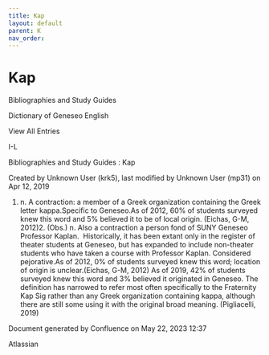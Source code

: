 ```yaml
---
title: Kap
layout: default
parent: K
nav_order:
---
```


# Kap

Bibliographies and Study Guides

Dictionary of Geneseo English

View All Entries

I-L

Bibliographies and Study Guides : Kap

Created by  Unknown User (krk5), last modified by  Unknown User (mp31) on Apr 12, 2019

1. n. A contraction: a member of a Greek organization containing the Greek letter kappa.Specific to Geneseo.As of 2012, 60% of students surveyed knew this word and 5% believed it to be of local origin. (Eichas, G-M, 2012)2. (Obs.) n. Also a contraction a person fond of SUNY Geneseo Professor Kaplan.  Historically, it has been extant only in the register of theater students at Geneseo, but has expanded to include non-theater students who have taken a course with Professor Kaplan. Considered pejorative.As of 2012, 0% of students surveyed knew this word; location of origin is unclear.(Eichas, G-M, 2012) As of 2019, 42% of students surveyed knew this word and 3% believed it originated in Geneseo. The definition has narrowed to refer most often specifically to the Fraternity Kap Sig rather than any Greek organization containing kappa, although there are still some using it with the original broad meaning. (Pigliacelli, 2019) 

Document generated by Confluence on May 22, 2023 12:37

Atlassian
